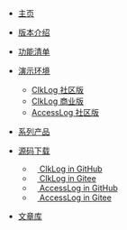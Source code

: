 <!-- _navbar.md -->

* [主页](/#/)
* [版本介绍](/version.md)
* [功能清单](/funclist.md)
* [演示环境](https://demo.clklog.com)
  * [ClkLog 社区版](https://demo.clklog.com)
  * [ClkLog 商业版](https://pro.clklog.com)
  * [AccessLog 社区版](https://demo.access.clklog.com/)
* [系列产品](/accesslog/introduce.md)
* [源码下载](#)
  * <a href="https://github.com/clklog/clklog"  target="_clkloggithub"><img src="/assets/imgs/export.png" height="10"/> ClkLog in GitHub</a>
  * <a href="https://gitee.com/clklog/clklog"  target="_clkloggitee"><img src="/assets/imgs/export.png" height="10"/> ClkLog in Gitee</a>
  * <a href="https://github.com/clklog/accesslog"  target="_clkloggithub"><img src="/assets/imgs/export.png" height="10"/> AccessLog in GitHub</a>
  * <a href="https://gitee.com/clklog/accesslog"  target="_clkloggitee"><img src="/assets/imgs/export.png" height="10"/> AccessLog in Gitee</a>
  
* <a href="https://docs.clklog.com"  target="_clklogdocs">文章库</a>
